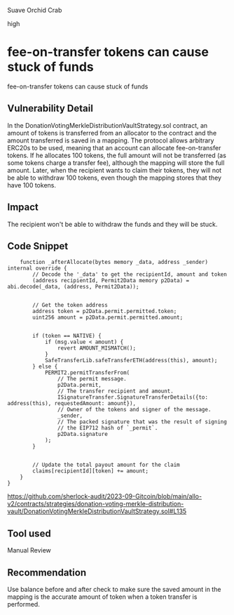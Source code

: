 Suave Orchid Crab

high

# fee-on-transfer tokens can cause stuck of funds
fee-on-transfer tokens can cause stuck of funds

## Vulnerability Detail
In the DonationVotingMerkleDistributionVaultStrategy.sol contract, an amount of tokens is transferred from an allocator to the contract and the amount transferred is saved in a mapping. The protocol allows arbitrary ERC20s to be used, meaning that an account can allocate fee-on-transfer tokens. If he allocates 100 tokens, the full amount will not be transferred (as some tokens charge a transfer fee), although the mapping will store the full amount. Later, when the recipient wants to claim their tokens, they will not be able to withdraw 100 tokens, even though the mapping stores that they have 100 tokens.

## Impact
The recipient won't be able to withdraw the funds and they will be stuck.  

## Code Snippet
```solidity
    function _afterAllocate(bytes memory _data, address _sender) internal override {
        // Decode the '_data' to get the recipientId, amount and token
        (address recipientId, Permit2Data memory p2Data) = abi.decode(_data, (address, Permit2Data));


        // Get the token address
        address token = p2Data.permit.permitted.token;
        uint256 amount = p2Data.permit.permitted.amount;


        if (token == NATIVE) {
            if (msg.value < amount) {
                revert AMOUNT_MISMATCH();
            }
            SafeTransferLib.safeTransferETH(address(this), amount);
        } else {
            PERMIT2.permitTransferFrom(
                // The permit message.
                p2Data.permit,
                // The transfer recipient and amount.
                ISignatureTransfer.SignatureTransferDetails({to: address(this), requestedAmount: amount}),
                // Owner of the tokens and signer of the message.
                _sender,
                // The packed signature that was the result of signing
                // the EIP712 hash of `_permit`.
                p2Data.signature
            );
        }


        // Update the total payout amount for the claim
        claims[recipientId][token] += amount;
    }
}
```
https://github.com/sherlock-audit/2023-09-Gitcoin/blob/main/allo-v2/contracts/strategies/donation-voting-merkle-distribution-vault/DonationVotingMerkleDistributionVaultStrategy.sol#L135
## Tool used

Manual Review

## Recommendation
Use balance before and after check to make sure the saved amount in the mapping is the accurate amount of token when a token transfer is performed.